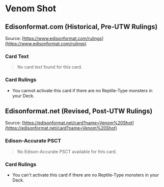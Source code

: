 # Venom Shot

## Edisonformat.com (Historical, Pre-UTW Rulings)

Source: [https://www.edisonformat.com/rulings](https://www.edisonformat.com/rulings)

### Card Text

> No card text found for this card.

### Card Rulings

*   You cannot activate this card if there are no Reptile-Type monsters in your Deck.

## Edisonformat.net (Revised, Post-UTW Rulings)

Source: [https://edisonformat.net/card?name=Venom%20Shot](https://edisonformat.net/card?name=Venom%20Shot)

### Edison-Accurate PSCT

> No Edison-Accurate PSCT available for this card.

### Card Rulings

*   You can't activate this card if there are no Reptile-Type monsters in your Deck.
            